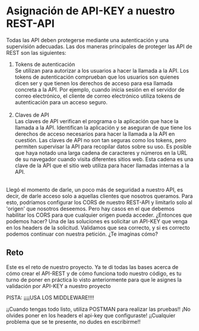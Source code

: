 # Asignación de API-KEY a nuestro REST-API

Todas las API deben protegerse mediante una autenticación y una supervisión adecuadas. Las dos maneras principales de proteger las API de REST son las siguientes:

1. Tokens de autenticación <br>
Se utilizan para autorizar a los usuarios a hacer la llamada a la API. Los tokens de autenticación comprueban que los usuarios son quienes dicen ser y que tienen los derechos de acceso para esa llamada concreta a la API. Por ejemplo, cuando inicia sesión en el servidor de correo electrónico, el cliente de correo electrónico utiliza tokens de autenticación para un acceso seguro.<br><br>
2. Claves de API <br>
Las claves de API verifican el programa o la aplicación que hace la llamada a la API. Identifican la aplicación y se aseguran de que tiene los derechos de acceso necesarios para hacer la llamada a la API en cuestión. Las claves de API no son tan seguras como los tokens, pero permiten supervisar la API para recopilar datos sobre su uso. Es posible que haya notado una larga cadena de caracteres y números en la URL de su navegador cuando visita diferentes sitios web. Esta cadena es una clave de la API que el sitio web utiliza para hacer llamadas internas a la API.<br><br>


Llegó el momento de darle, un poco más de seguridad a nuestro API, es decir, de darle acceso solo a aquellas clientes que nosotros queramos. Para esto, podríamos configurar los CORS de nuestro REST-API y limitarlo solo al 'origen' que nosotros deseemos. Pero hay casos en el que debemos habilitar los CORS para que cualquier origen pueda acceder. ¿Entonces que podemos hacer?
Una de las soluciones es solicitar un API-KEY que venga en los headers de la solicitud. Validamos que sea correcto, y si es correcto podemos continuar con nuestra petición. ¿Te imaginas cómo?

## Reto
Este es el reto de nuestro proyecto. Ya te di todas las bases acerca de cómo crear el API-REST y de cómo funciona todo nuestro código, es tu turno de poner en práctica lo visto anteriormente para que le asignes la validación por API-KEY a nuestro proyecto

PISTA: ¡¡¡¡USA LOS MIDDLEWARE!!!! 


¡¡Cuando tengas todo listo, utiliza POSTMAN para realizar las pruebas!! ¡No olvides poner en los headers el api-key que configuraste!
¡¡Cualquier problema que se te presente, no dudes en escribirme!!
